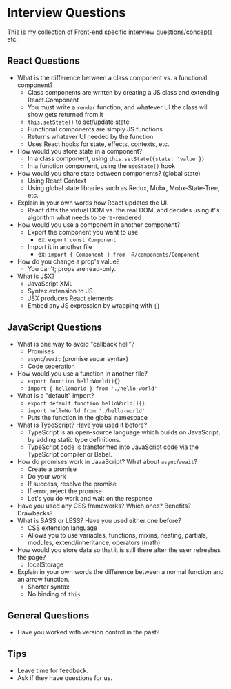 # Interview Questions

This is my collection of Front-end specific interview questions/concepts etc.

## React Questions

- What is the difference between a class component vs. a functional component?
    - Class components are written by creating a JS class and extending React.Component
    - You must write a `render` function, and whatever UI the class will show gets returned from it
    - `this.setState()` to set/update state
    - Functional components are simply JS functions
    - Returns whatever UI needed by the function
    - Uses React hooks for state, effects, contexts, etc.
- How would you store state in a component?
    - In a class component, using `this.setState({state: 'value'})`
    - In a function component, using the `useState()` hook
- How would you share state between components? (global state)
    - Using React Context
    - Using global state libraries such as Redux, Mobx, Mobx-State-Tree, etc.
- Explain in your own words how React updates the UI.
    - React diffs the virtual DOM vs. the real DOM, and decides using it's algorithm what needs to be re-rendered
- How would you use a component in another component? 
    - Export the component you want to use
        - ex: `export const Component`
    - Import it in another file
        - ex: `import { Component } from '@/components/Component`
- How do you change a prop's value? 
    - You can't; props are read-only.
- What is JSX? 
    - JavaScript XML
    - Syntax extension to JS
    - JSX produces React elements
    - Embed any JS expression by wrapping with `{}`

## JavaScript Questions

- What is one way to avoid "callback hell"?
    - Promises
    - `async`/`await` (promise sugar syntax)
    - Code seperation
- How would you use a function in another file? 
    - `export function helloWorld(){}`
    - `import { helloWorld } from './hello-world'`
- What is a "default" import?
    - `export default function helloWorld(){}`
    - `import helloWorld from './hello-world'`
    - Puts the function in the global namespace
- What is TypeScript? Have you used it before?
    - TypeScript is an open-source language which builds on JavaScript, by adding static type definitions.
    - TypeScript code is transformed into JavaScript code via the TypeScript compiler or Babel.
- How do promises work in JavaScript? What about `async`/`await`?
    - Create a promise
    - Do your work
    - If success, resolve the promise
    - If error, reject the promise
    - Let's you do work and wait on the response
- Have you used any CSS frameworks? Which ones? Benefits? Drawbacks?
- What is SASS or LESS? Have you used either one before?
    - CSS extension language
    - Allows you to use variables, functions, mixins, nesting, partials, modules, extend/inheritance, operators (math)
- How would you store data so that it is still there after the user refreshes the page?
    - localStorage
- Explain in your own words the difference between a normal function and an arrow function. 
    - Shorter syntax
    - No binding of `this` 

## General Questions

- Have you worked with version control in the past?


## Tips

- Leave time for feedback.
- Ask if they have questions for us.
